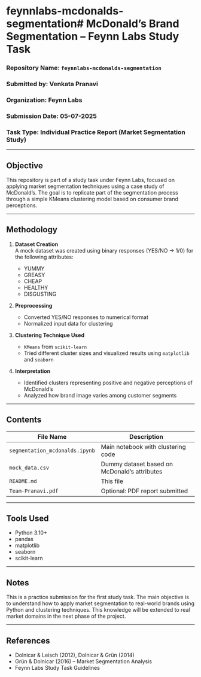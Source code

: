 # feynnlabs-mcdonalds-segmentation# McDonald’s Brand Segmentation – Feynn Labs Study Task

###  Repository Name: `feynnlabs-mcdonalds-segmentation`  
###  Submitted by: Venkata Pranavi  
###  Organization: Feynn Labs  
###  Submission Date: 05-07-2025  
###  Task Type: Individual Practice Report (Market Segmentation Study)

---

##  Objective

This repository is part of a study task under Feynn Labs, focused on applying market segmentation techniques using a case study of McDonald’s. The goal is to replicate part of the segmentation process through a simple KMeans clustering model based on consumer brand perceptions.

---

##  Methodology

1. **Dataset Creation**  
   A mock dataset was created using binary responses (YES/NO → 1/0) for the following attributes:  
   - YUMMY  
   - GREASY  
   - CHEAP  
   - HEALTHY  
   - DISGUSTING  

2. **Preprocessing**  
   - Converted YES/NO responses to numerical format  
   - Normalized input data for clustering

3. **Clustering Technique Used**  
   - `KMeans` from `scikit-learn`  
   - Tried different cluster sizes and visualized results using `matplotlib` and `seaborn`

4. **Interpretation**  
   - Identified clusters representing positive and negative perceptions of McDonald’s  
   - Analyzed how brand image varies among customer segments

---

##  Contents

| File Name                  | Description                                |
|---------------------------|--------------------------------------------|
| `segmentation_mcdonalds.ipynb` | Main notebook with clustering code         |
| `mock_data.csv`           | Dummy dataset based on McDonald’s attributes |
| `README.md`               | This file                                   |
| `Team-Pranavi.pdf`        | Optional: PDF report submitted              |

---

##  Tools Used

- Python 3.10+
- pandas
- matplotlib
- seaborn
- scikit-learn

---

##  Notes

This is a practice submission for the first study task. The main objective is to understand how to apply market segmentation to real-world brands using Python and clustering techniques. This knowledge will be extended to real market domains in the next phase of the project.

---

## References

- Dolnicar & Leisch (2012), Dolnicar & Grün (2014)  
- Grün & Dolnicar (2016) – Market Segmentation Analysis  
- Feynn Labs Study Task Guidelines
